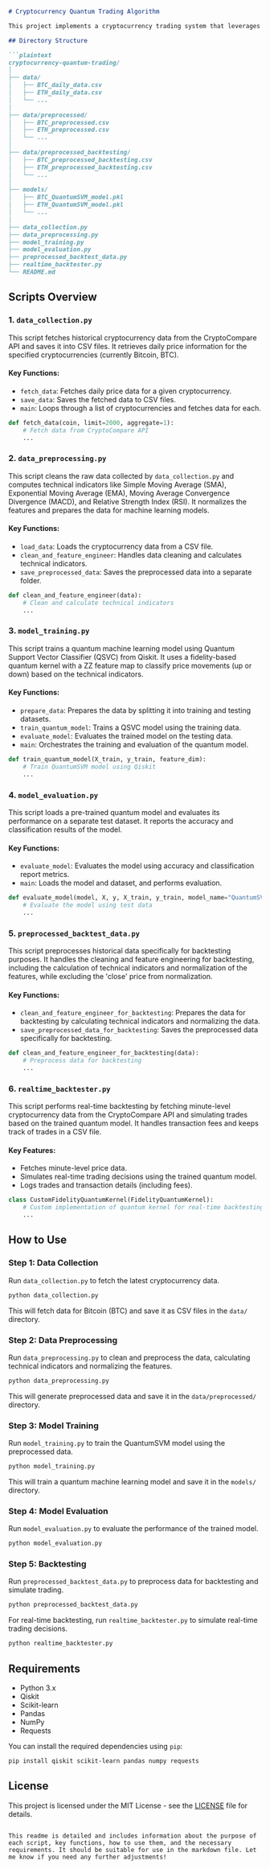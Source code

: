 ```markdown
# Cryptocurrency Quantum Trading Algorithm

This project implements a cryptocurrency trading system that leverages quantum machine learning (QML) to predict and trade on Bitcoin (BTC) and Ethereum (ETH) based on historical data. The system comprises several Python scripts that handle data collection, preprocessing, model training, evaluation, and real-time backtesting. Below is a detailed description of the system's structure and the functionality of each script.

## Directory Structure

```plaintext
cryptocurrency-quantum-trading/
│
├── data/
│   ├── BTC_daily_data.csv
│   ├── ETH_daily_data.csv
│   └── ...
│
├── data/preprocessed/
│   ├── BTC_preprocessed.csv
│   ├── ETH_preprocessed.csv
│   └── ...
│
├── data/preprocessed_backtesting/
│   ├── BTC_preprocessed_backtesting.csv
│   ├── ETH_preprocessed_backtesting.csv
│   └── ...
│
├── models/
│   ├── BTC_QuantumSVM_model.pkl
│   ├── ETH_QuantumSVM_model.pkl
│   └── ...
│
├── data_collection.py
├── data_preprocessing.py
├── model_training.py
├── model_evaluation.py
├── preprocessed_backtest_data.py
├── realtime_backtester.py
└── README.md
```

## Scripts Overview

### 1. `data_collection.py`
This script fetches historical cryptocurrency data from the CryptoCompare API and saves it into CSV files. It retrieves daily price information for the specified cryptocurrencies (currently Bitcoin, BTC).

#### Key Functions:
- `fetch_data`: Fetches daily price data for a given cryptocurrency.
- `save_data`: Saves the fetched data to CSV files.
- `main`: Loops through a list of cryptocurrencies and fetches data for each.

```python
def fetch_data(coin, limit=2000, aggregate=1):
    # Fetch data from CryptoCompare API
    ...
```

### 2. `data_preprocessing.py`
This script cleans the raw data collected by `data_collection.py` and computes technical indicators like Simple Moving Average (SMA), Exponential Moving Average (EMA), Moving Average Convergence Divergence (MACD), and Relative Strength Index (RSI). It normalizes the features and prepares the data for machine learning models.

#### Key Functions:
- `load_data`: Loads the cryptocurrency data from a CSV file.
- `clean_and_feature_engineer`: Handles data cleaning and calculates technical indicators.
- `save_preprocessed_data`: Saves the preprocessed data into a separate folder.

```python
def clean_and_feature_engineer(data):
    # Clean and calculate technical indicators
    ...
```

### 3. `model_training.py`
This script trains a quantum machine learning model using Quantum Support Vector Classifier (QSVC) from Qiskit. It uses a fidelity-based quantum kernel with a ZZ feature map to classify price movements (up or down) based on the technical indicators.

#### Key Functions:
- `prepare_data`: Prepares the data by splitting it into training and testing datasets.
- `train_quantum_model`: Trains a QSVC model using the training data.
- `evaluate_model`: Evaluates the trained model on the testing data.
- `main`: Orchestrates the training and evaluation of the quantum model.

```python
def train_quantum_model(X_train, y_train, feature_dim):
    # Train QuantumSVM model using Qiskit
    ...
```

### 4. `model_evaluation.py`
This script loads a pre-trained quantum model and evaluates its performance on a separate test dataset. It reports the accuracy and classification results of the model.

#### Key Functions:
- `evaluate_model`: Evaluates the model using accuracy and classification report metrics.
- `main`: Loads the model and dataset, and performs evaluation.

```python
def evaluate_model(model, X, y, X_train, y_train, model_name="QuantumSVM"):
    # Evaluate the model using test data
    ...
```

### 5. `preprocessed_backtest_data.py`
This script preprocesses historical data specifically for backtesting purposes. It handles the cleaning and feature engineering for backtesting, including the calculation of technical indicators and normalization of the features, while excluding the 'close' price from normalization.

#### Key Functions:
- `clean_and_feature_engineer_for_backtesting`: Prepares the data for backtesting by calculating technical indicators and normalizing the data.
- `save_preprocessed_data_for_backtesting`: Saves the preprocessed data specifically for backtesting.

```python
def clean_and_feature_engineer_for_backtesting(data):
    # Preprocess data for backtesting
    ...
```

### 6. `realtime_backtester.py`
This script performs real-time backtesting by fetching minute-level cryptocurrency data from the CryptoCompare API and simulating trades based on the trained quantum model. It handles transaction fees and keeps track of trades in a CSV file.

#### Key Features:
- Fetches minute-level price data.
- Simulates real-time trading decisions using the trained quantum model.
- Logs trades and transaction details (including fees).

```python
class CustomFidelityQuantumKernel(FidelityQuantumKernel):
    # Custom implementation of quantum kernel for real-time backtesting
    ...
```

## How to Use

### Step 1: Data Collection
Run `data_collection.py` to fetch the latest cryptocurrency data.

```bash
python data_collection.py
```

This will fetch data for Bitcoin (BTC) and save it as CSV files in the `data/` directory.

### Step 2: Data Preprocessing
Run `data_preprocessing.py` to clean and preprocess the data, calculating technical indicators and normalizing the features.

```bash
python data_preprocessing.py
```

This will generate preprocessed data and save it in the `data/preprocessed/` directory.

### Step 3: Model Training
Run `model_training.py` to train the QuantumSVM model using the preprocessed data.

```bash
python model_training.py
```

This will train a quantum machine learning model and save it in the `models/` directory.

### Step 4: Model Evaluation
Run `model_evaluation.py` to evaluate the performance of the trained model.

```bash
python model_evaluation.py
```

### Step 5: Backtesting
Run `preprocessed_backtest_data.py` to preprocess data for backtesting and simulate trading.

```bash
python preprocessed_backtest_data.py
```

For real-time backtesting, run `realtime_backtester.py` to simulate real-time trading decisions.

```bash
python realtime_backtester.py
```

## Requirements

- Python 3.x
- Qiskit
- Scikit-learn
- Pandas
- NumPy
- Requests

You can install the required dependencies using `pip`:

```bash
pip install qiskit scikit-learn pandas numpy requests
```

## License

This project is licensed under the MIT License - see the [LICENSE](LICENSE) file for details.
```

This readme is detailed and includes information about the purpose of each script, key functions, how to use them, and the necessary requirements. It should be suitable for use in the markdown file. Let me know if you need any further adjustments!
